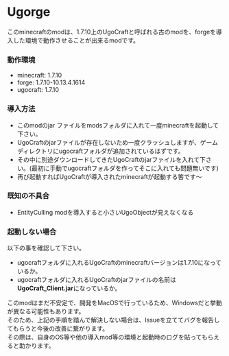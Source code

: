 # Ugorge
このminecraftのmodは、1.7.10上のUgoCraftと呼ばれる古のmodを、forgeを導入した環境で動作させることが出来るmodです。

### 動作環境
 - minecraft: 1.7.10
 - forge: 1.7.10-10.13.4.1614
 - ugocraft: 1.7.10

### 導入方法
 - このmodのjar ファイルをmodsフォルダに入れて一度minecraftを起動して下さい。
 - UgoCraftのjarファイルが存在しないため一度クラッシュしますが、ゲームディレクトリにugocraftフォルダが追加されているはずです。
 - その中に別途ダウンロードしてきたUgoCraftのjarファイルを入れて下さい。(最初に手動でugocraftフォルダを作ってそこに入れても問題無いです)
 - 再び起動すればUgoCraftが導入されたminecraftが起動する筈です〜

### 既知の不具合
 - EntityCulling modを導入すると小さいUgoObjectが見えなくなる

### 起動しない場合
以下の事を確認して下さい。
 - ugocraftフォルダに入れるUgoCraftのminecraftバージョンは1.7.10になっているか。
 - ugocraftフォルダに入れるUgoCraftのjarファイルの名前は**UgoCraft_Client.jar**になっているか。

このmodはまだ不安定で、開発をMacOSで行っているため、Windowsだと挙動が異なる可能性もあります。
<br>
そのため、上記の手順を踏んで解決しない場合は、Issueを立ててバグを報告してもらうと今後の改善に繋がります。
<br>
その際は、自身のOS等や他の導入mod等の環境と起動時のログを貼ってもらえると助かります。